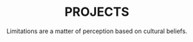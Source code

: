 ---
layout: page
title: PROJECTS
subtitle: Limitations are a matter of perception based on cultural beliefs.
ahero_height: is-large
ahero_link: /page-1/
ahero_link_text: Example Call To Action
ashow_sidebar: false
callouts: home_callouts
---
